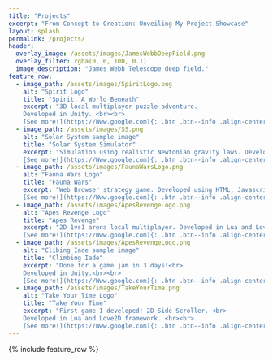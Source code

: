 ```yaml
---
title: "Projects"
excerpt: "From Concept to Creation: Unveiling My Project Showcase"
layout: splash
permalink: /projects/
header:
  overlay_image: /assets/images/JamesWebbDeepField.png
  overlay_filter: rgba(0, 0, 100, 0.1)
  image_description: "James Webb Telescope deep field."
feature_row:
  - image_path: /assets/images/SpiritLogo.png
    alt: "Spirit Logo"
    title: "Spirit, A World Beneath"
    excerpt: "3D local multiplayer puzzle adventure.
    Developed in Unity. <br><br>
    [See more!](https://Www.google.com){: .btn .btn--info .align-center}"
  - image_path: /assets/images/SS.png
    alt: "Solar System sample image"
    title: "Solar System Simulator"
    excerpt: "Simulation using realistic Newtonian gravity laws. Developed in Unity<br><br>
    [See more!](https://Www.google.com){: .btn .btn--info .align-center}"
  - image_path: /assets/images/FaunaWarsLogo.png
    alt: "Fauna Wars Logo"
    title: "Fauna Wars"
    excerpt: "Web Browser strategy game. Developed using HTML, Javascript, CSS and Nodejs.<br><br>
    [See more!](https://Www.google.com){: .btn .btn--info .align-center}"
  - image_path: /assets/images/ApesRevengeLogo.png
    alt: "Apes Revenge Logo"
    title: "Apes Revenge"
    excerpt: "2D 1vs1 arena local multiplayer. Developed in Lua and Love2D framework. <br><br>
    [See more!](https://Www.google.com){: .btn .btn--info .align-center}"
  - image_path: /assets/images/ApesRevengeLogo.png
    alt: "Clibing Iade sample image"
    title: "Climbing Iade"
    excerpt: "Done for a game jam in 3 days!<br>
    Developed in Unity.<br><br>
    [See more!](https://Www.google.com){: .btn .btn--info .align-center}"
  - image_path: /assets/images/TakeYourTime.png
    alt: "Take Your Time Logo"
    title: "Take Your Time"
    excerpt: "First game I developed! 2D Side Scroller. <br>
    Developed in Lua and Love2D framework. <br><br>
    [See more!](https://Www.google.com){: .btn .btn--info .align-center}"
---
```


{% include feature_row %}